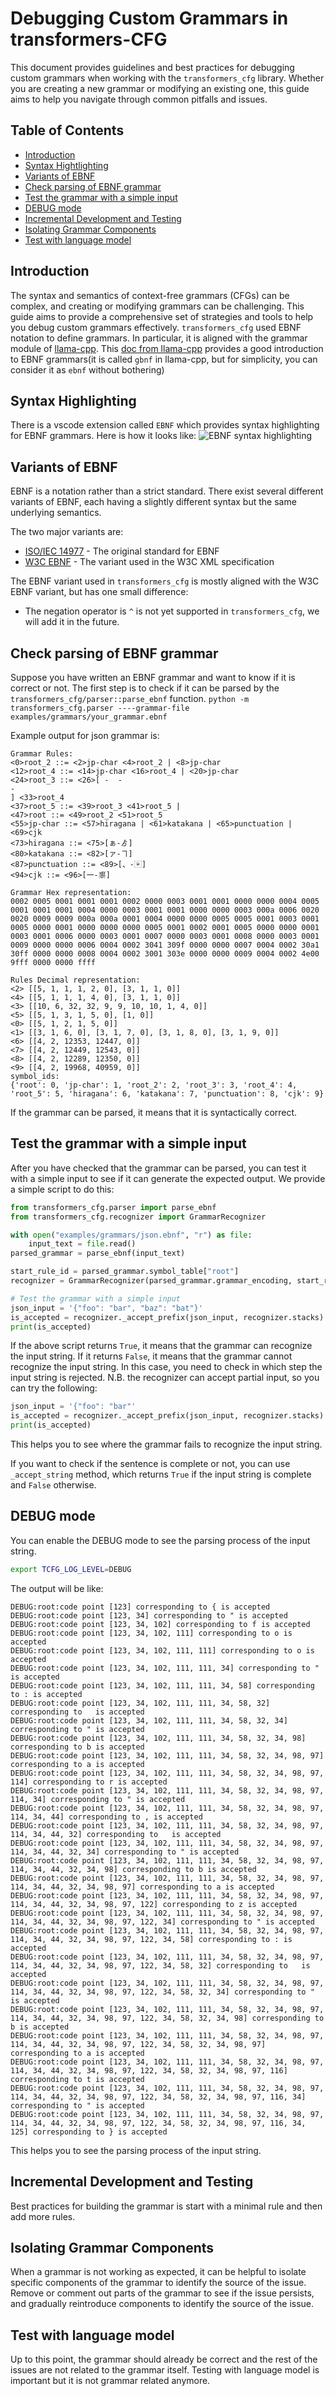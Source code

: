 # Debugging Custom Grammars in transformers-CFG

This document provides guidelines and best practices for debugging custom grammars when working with the `transformers_cfg` library. Whether you are creating a new grammar or modifying an existing one, this guide aims to help you navigate through common pitfalls and issues.

## Table of Contents

- [Introduction](#introduction)
- [Syntax Hightlighting](#syntax-highlighting)
- [Variants of EBNF](#variants-of-ebnf)
- [Check parsing of EBNF grammar](#check-parsing-of-ebnf-grammar)
- [Test the grammar with a simple input](#test-the-grammar-with-a-simple-input)
- [DEBUG mode](#debug-mode)
- [Incremental Development and Testing](#incremental-development-and-testing)
- [Isolating Grammar Components](#isolating-grammar-components)
- [Test with language model](#test-with-language-model)

## Introduction

The syntax and semantics of context-free grammars (CFGs) can be complex, and creating or modifying grammars can be challenging. This guide aims to provide a comprehensive set of strategies and tools to help you debug custom grammars effectively.
`transformers_cfg` used EBNF notation to define grammars.
In particular, it is aligned with the grammar module of [llama-cpp](https://github.com/ggerganov/llama.cpp/tree/master/grammars).
This [doc from llama-cpp](https://github.com/ggerganov/llama.cpp/tree/master/grammars) provides a good introduction to EBNF grammars(it is called `gbnf` in llama-cpp, but for simplicity, you can consider it as `ebnf` without bothering)


## Syntax Highlighting

There is a vscode extension called `EBNF` which provides syntax highlighting for EBNF grammars.
Here is how it looks like:
![EBNF syntax highlighting](
assets/screenshots/vscode_ebnf_syntax_highlight.png)

## Variants of EBNF

EBNF is a notation rather than a strict standard.
There exist several different variants of EBNF, each having a slightly different syntax but the same underlying semantics.

The two major variants are:
- [ISO/IEC 14977](https://en.wikipedia.org/wiki/Extended_Backus%E2%80%93Naur_form) - The original standard for EBNF
- [W3C EBNF](https://www.w3.org/TR/REC-xml/#sec-notation) - The variant used in the W3C XML specification

The EBNF variant used in `transformers_cfg` is mostly aligned with the W3C EBNF variant, but has one small difference:
- The negation operator is `^` is not yet supported in `transformers_cfg`, we will add it in the future.

## Check parsing of EBNF grammar

Suppose you have written an EBNF grammar and want to know if it is correct or not.
The first step is to check if it can be parsed by the `transformers_cfg/parser::parse_ebnf` function.
`python -m transformers_cfg.parser ----grammar-file examples/grammars/your_grammar.ebnf`

Example output for json grammar is:
```terminal
Grammar Rules:
<0>root_2 ::= <2>jp-char <4>root_2 | <8>jp-char
<12>root_4 ::= <14>jp-char <16>root_4 | <20>jp-char
<24>root_3 ::= <26>[ -  -
-
] <33>root_4
<37>root_5 ::= <39>root_3 <41>root_5 |
<47>root ::= <49>root_2 <51>root_5
<55>jp-char ::= <57>hiragana | <61>katakana | <65>punctuation | <69>cjk
<73>hiragana ::= <75>[ぁ-ゟ]
<80>katakana ::= <82>[ァ-ヿ]
<87>punctuation ::= <89>[、-〾]
<94>cjk ::= <96>[一-鿿]

Grammar Hex representation:
0002 0005 0001 0001 0001 0002 0000 0003 0001 0001 0000 0000 0004 0005 0001 0001 0001 0004 0000 0003 0001 0001 0000 0000 0003 000a 0006 0020 0020 0009 0009 000a 000a 0001 0004 0000 0000 0005 0005 0001 0003 0001 0005 0000 0001 0000 0000 0000 0005 0001 0002 0001 0005 0000 0000 0001 0003 0001 0006 0000 0003 0001 0007 0000 0003 0001 0008 0000 0003 0001 0009 0000 0000 0006 0004 0002 3041 309f 0000 0000 0007 0004 0002 30a1 30ff 0000 0000 0008 0004 0002 3001 303e 0000 0000 0009 0004 0002 4e00 9fff 0000 0000 ffff

Rules Decimal representation:
<2> [[5, 1, 1, 1, 2, 0], [3, 1, 1, 0]]
<4> [[5, 1, 1, 1, 4, 0], [3, 1, 1, 0]]
<3> [[10, 6, 32, 32, 9, 9, 10, 10, 1, 4, 0]]
<5> [[5, 1, 3, 1, 5, 0], [1, 0]]
<0> [[5, 1, 2, 1, 5, 0]]
<1> [[3, 1, 6, 0], [3, 1, 7, 0], [3, 1, 8, 0], [3, 1, 9, 0]]
<6> [[4, 2, 12353, 12447, 0]]
<7> [[4, 2, 12449, 12543, 0]]
<8> [[4, 2, 12289, 12350, 0]]
<9> [[4, 2, 19968, 40959, 0]]
symbol_ids:
{'root': 0, 'jp-char': 1, 'root_2': 2, 'root_3': 3, 'root_4': 4, 'root_5': 5, 'hiragana': 6, 'katakana': 7, 'punctuation': 8, 'cjk': 9}
```

If the grammar can be parsed, it means that it is syntactically correct.

## Test the grammar with a simple input

After you have checked that the grammar can be parsed, you can test it with a simple input to see if it can generate the expected output.
We provide a simple script to do this:

```python
from transformers_cfg.parser import parse_ebnf
from transformers_cfg.recognizer import GrammarRecognizer

with open("examples/grammars/json.ebnf", "r") as file:
    input_text = file.read()
parsed_grammar = parse_ebnf(input_text)

start_rule_id = parsed_grammar.symbol_table["root"]
recognizer = GrammarRecognizer(parsed_grammar.grammar_encoding, start_rule_id)

# Test the grammar with a simple input
json_input = '{"foo": "bar", "baz": "bat"}'
is_accepted = recognizer._accept_prefix(json_input, recognizer.stacks)
print(is_accepted)
```

If the above script returns `True`, it means that the grammar can recognize the input string.
If it returns `False`, it means that the grammar cannot recognize the input string.
In this case, you need to check in which step the input string is rejected.
N.B. the recognizer can accept partial input, so you can try the following:

```python
json_input = '{"foo": "bar"'
is_accepted = recognizer._accept_prefix(json_input, recognizer.stacks)
print(is_accepted)
```

This helps you to see where the grammar fails to recognize the input string.

If you want to check if the sentence is complete or not, you can use `_accept_string` method, which returns `True` if the input string is complete and `False` otherwise.

## DEBUG mode

You can enable the DEBUG mode to see the parsing process of the input string.
```bash
export TCFG_LOG_LEVEL=DEBUG
```

The output will be like:
```terminal
DEBUG:root:code point [123] corresponding to { is accepted
DEBUG:root:code point [123, 34] corresponding to " is accepted
DEBUG:root:code point [123, 34, 102] corresponding to f is accepted
DEBUG:root:code point [123, 34, 102, 111] corresponding to o is accepted
DEBUG:root:code point [123, 34, 102, 111, 111] corresponding to o is accepted
DEBUG:root:code point [123, 34, 102, 111, 111, 34] corresponding to " is accepted
DEBUG:root:code point [123, 34, 102, 111, 111, 34, 58] corresponding to : is accepted
DEBUG:root:code point [123, 34, 102, 111, 111, 34, 58, 32] corresponding to   is accepted
DEBUG:root:code point [123, 34, 102, 111, 111, 34, 58, 32, 34] corresponding to " is accepted
DEBUG:root:code point [123, 34, 102, 111, 111, 34, 58, 32, 34, 98] corresponding to b is accepted
DEBUG:root:code point [123, 34, 102, 111, 111, 34, 58, 32, 34, 98, 97] corresponding to a is accepted
DEBUG:root:code point [123, 34, 102, 111, 111, 34, 58, 32, 34, 98, 97, 114] corresponding to r is accepted
DEBUG:root:code point [123, 34, 102, 111, 111, 34, 58, 32, 34, 98, 97, 114, 34] corresponding to " is accepted
DEBUG:root:code point [123, 34, 102, 111, 111, 34, 58, 32, 34, 98, 97, 114, 34, 44] corresponding to , is accepted
DEBUG:root:code point [123, 34, 102, 111, 111, 34, 58, 32, 34, 98, 97, 114, 34, 44, 32] corresponding to   is accepted
DEBUG:root:code point [123, 34, 102, 111, 111, 34, 58, 32, 34, 98, 97, 114, 34, 44, 32, 34] corresponding to " is accepted
DEBUG:root:code point [123, 34, 102, 111, 111, 34, 58, 32, 34, 98, 97, 114, 34, 44, 32, 34, 98] corresponding to b is accepted
DEBUG:root:code point [123, 34, 102, 111, 111, 34, 58, 32, 34, 98, 97, 114, 34, 44, 32, 34, 98, 97] corresponding to a is accepted
DEBUG:root:code point [123, 34, 102, 111, 111, 34, 58, 32, 34, 98, 97, 114, 34, 44, 32, 34, 98, 97, 122] corresponding to z is accepted
DEBUG:root:code point [123, 34, 102, 111, 111, 34, 58, 32, 34, 98, 97, 114, 34, 44, 32, 34, 98, 97, 122, 34] corresponding to " is accepted
DEBUG:root:code point [123, 34, 102, 111, 111, 34, 58, 32, 34, 98, 97, 114, 34, 44, 32, 34, 98, 97, 122, 34, 58] corresponding to : is accepted
DEBUG:root:code point [123, 34, 102, 111, 111, 34, 58, 32, 34, 98, 97, 114, 34, 44, 32, 34, 98, 97, 122, 34, 58, 32] corresponding to   is accepted
DEBUG:root:code point [123, 34, 102, 111, 111, 34, 58, 32, 34, 98, 97, 114, 34, 44, 32, 34, 98, 97, 122, 34, 58, 32, 34] corresponding to " is accepted
DEBUG:root:code point [123, 34, 102, 111, 111, 34, 58, 32, 34, 98, 97, 114, 34, 44, 32, 34, 98, 97, 122, 34, 58, 32, 34, 98] corresponding to b is accepted
DEBUG:root:code point [123, 34, 102, 111, 111, 34, 58, 32, 34, 98, 97, 114, 34, 44, 32, 34, 98, 97, 122, 34, 58, 32, 34, 98, 97] corresponding to a is accepted
DEBUG:root:code point [123, 34, 102, 111, 111, 34, 58, 32, 34, 98, 97, 114, 34, 44, 32, 34, 98, 97, 122, 34, 58, 32, 34, 98, 97, 116] corresponding to t is accepted
DEBUG:root:code point [123, 34, 102, 111, 111, 34, 58, 32, 34, 98, 97, 114, 34, 44, 32, 34, 98, 97, 122, 34, 58, 32, 34, 98, 97, 116, 34] corresponding to " is accepted
DEBUG:root:code point [123, 34, 102, 111, 111, 34, 58, 32, 34, 98, 97, 114, 34, 44, 32, 34, 98, 97, 122, 34, 58, 32, 34, 98, 97, 116, 34, 125] corresponding to } is accepted
```

This helps you to see the parsing process of the input string.

## Incremental Development and Testing

Best practices for building the grammar is start with a minimal rule and then add more rules.

## Isolating Grammar Components

When a grammar is not working as expected, it can be helpful to isolate specific components of the grammar to identify the source of the issue.
Remove or comment out parts of the grammar to see if the issue persists, and gradually reintroduce components to identify the source of the issue.

## Test with language model

Up to this point, the grammar should already be correct and the rest of the issues are not related to the grammar itself.
Testing with language model is important but it is not grammar related anymore.
